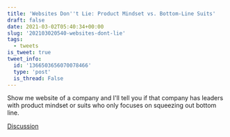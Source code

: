 ```yaml
---
title: 'Websites Don''t Lie: Product Mindset vs. Bottom-Line Suits'
draft: false
date: 2021-03-02T05:40:34+00:00
slug: '202103020540-websites-dont-lie'
tags:
  - tweets
is_tweet: true
tweet_info:
  id: '1366503656070078466'
  type: 'post'
  is_thread: False
---
```




Show me website of a company and I'll tell you if that company has leaders with product mindset or suits who only focuses on squeezing out bottom line.

[Discussion](https://x.com/sytelus/status/1366503656070078466)
